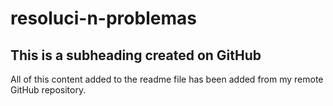# resoluci-n-problemas
## This is a subheading created on GitHub

All of this content added to the readme file has been added from my remote GitHub repository.

